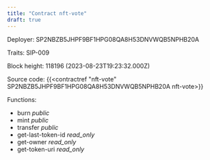 ```yaml
---
title: "Contract nft-vote"
draft: true
---
```

Deployer: SP2NBZB5JHPF9BF1HPG08QA8H53DNVWQB5NPHB20A

Traits:
SIP-009 



Block height: 118196 (2023-08-23T19:23:32.000Z)

Source code: {{<contractref "nft-vote" SP2NBZB5JHPF9BF1HPG08QA8H53DNVWQB5NPHB20A nft-vote>}}

Functions:

* burn _public_
* mint _public_
* transfer _public_
* get-last-token-id _read_only_
* get-owner _read_only_
* get-token-uri _read_only_
